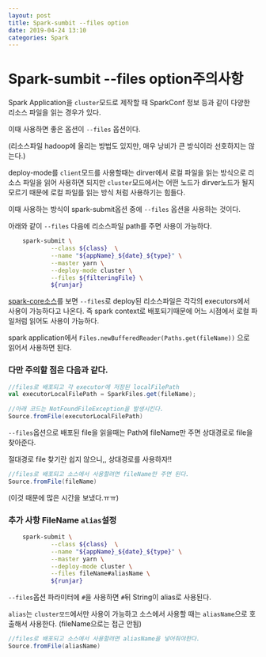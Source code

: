 ```yaml
---
layout: post
title: Spark-sumbit --files option
date: 2019-04-24 13:10
categories: Spark
---
```


# Spark-sumbit --files option주의사항

Spark Application을 `cluster`모드로 제작할 때 SparkConf 정보 등과 같이 다양한 리소스 파일을 읽는 경우가 있다. 

이때 사용하면 좋은 옵션이 `--files` 옵션이다.

(리소스파일 hadoop에 올리는 방법도 있지만, 매우 낭비가 큰 방식이라 선호하지는 않는다.)

deploy-mode를 `client`모드를 사용할때는 dirver에서 로컬 파일을 읽는 방식으로 리소스 파일을 읽어 사용하면 되지만 `cluster`모드에서는 어떤 노드가 dirver노드가 될지 모르기 때문에 로컬 파일를 읽는 방식 처럼 사용하기는 힘들다.

이때 사용하는 방식이 spark-submit옵션 중에 `--files` 옵션을 사용하는 것이다.

아래와 같이 `--files` 다음에 리소스파일 path를 주면 사용이 가능하다.

```bash
    spark-submit \
    		--class ${class}  \
    		--name "${appName}_${date}_${type}" \
    		--master yarn \
    		--deploy-mode cluster \
    		--files ${filteringFile} \
    		${runjar} 
```	

[spark-core소스](https://github.com/apache/spark/blob/master/core/src/main/scala/org/apache/spark/deploy/SparkSubmitArguments.scala#L547)를 보면 `--files`로 deploy된 리소스파일은 각각의 executors에서 사용이 가능하다고 나온다. 즉 spark context로 배포되기때문에 어느 시점에서 로컬 파일처럼 읽어도 사용이 가능하다.

spark application에서  `Files.newBufferedReader(Paths.get(fileName))` 으로 읽어서 사용하면 된다.


### 다만 주의할 점은 다음과 같다.

```scala
//files로 배포되고 각 executor에 저장된 localFilePath
val executorLocalFilePath = SparkFiles.get(fileName);
    
//아래 코드는 NotFoundFileException을 발생시킨다.
Source.fromFile(executorLocalFilePath)
```    

`--files`옵션으로 배포된 file을 읽을때는 Path에 fileName만 주면 상대경로로 file을 찾아준다. 

절대경로 file 찾기란 쉽지 않으니,, 상대경로를 사용하자!!

```scala
//files로 배포되고 소스에서 사용할려면 fileName만 주면 된다.
Source.fromFile(fileName)
```

(이것 때문에 많은 시간을 보냈다.ㅠㅠ)


### 추가 사항 FileName `alias`설정

```bash
    spark-submit \
    		--class ${class}  \
    		--name "${appName}_${date}_${type}" \
    		--master yarn \
    		--deploy-mode cluster \
    		--files fileName#aliasName \
    		${runjar} 
```	

`--files`옵션 파라미터에 `#`을 사용하면 `#`뒤 String이 alias로 사용된다.

`alias`는 `cluster모드`에서만 사용이 가능하고 소스에서 사용할 때는 `aliasName`으로 호출해서 사용한다. (fileName으로는 접근 안됨)

```scala
//files로 배포되고 소스에서 사용할려면 aliasName을 넣어줘야한다.
Source.fromFile(aliasName)
```